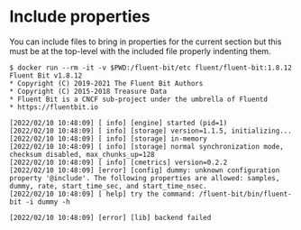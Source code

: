 # Include properties

You can include files to bring in properties for the current section but this must be at the top-level with the included file properly indenting them.

```
$ docker run --rm -it -v $PWD:/fluent-bit/etc fluent/fluent-bit:1.8.12
Fluent Bit v1.8.12
* Copyright (C) 2019-2021 The Fluent Bit Authors
* Copyright (C) 2015-2018 Treasure Data
* Fluent Bit is a CNCF sub-project under the umbrella of Fluentd
* https://fluentbit.io

[2022/02/10 10:48:09] [ info] [engine] started (pid=1)
[2022/02/10 10:48:09] [ info] [storage] version=1.1.5, initializing...
[2022/02/10 10:48:09] [ info] [storage] in-memory
[2022/02/10 10:48:09] [ info] [storage] normal synchronization mode, checksum disabled, max_chunks_up=128
[2022/02/10 10:48:09] [ info] [cmetrics] version=0.2.2
[2022/02/10 10:48:09] [error] [config] dummy: unknown configuration property '@include'. The following properties are allowed: samples, dummy, rate, start_time_sec, and start_time_nsec.
[2022/02/10 10:48:09] [ help] try the command: /fluent-bit/bin/fluent-bit -i dummy -h

[2022/02/10 10:48:09] [error] [lib] backend failed
````